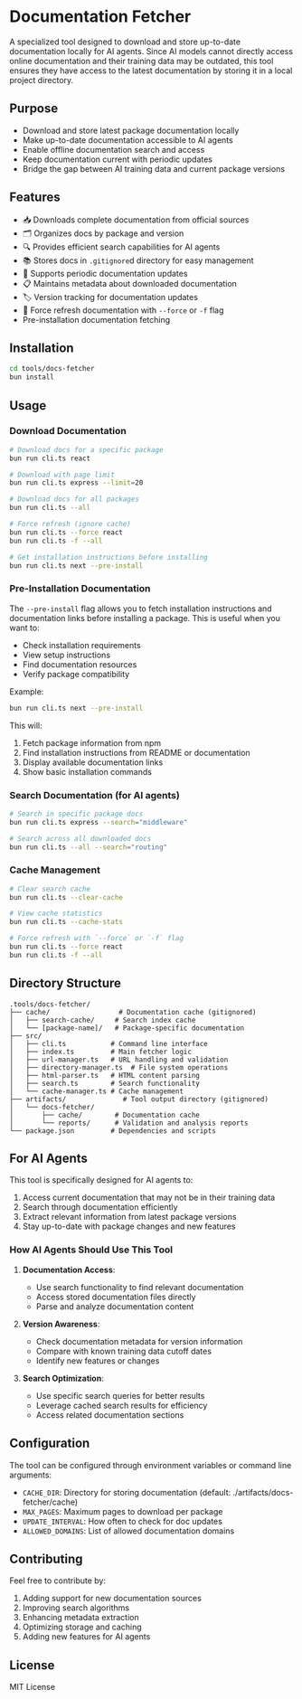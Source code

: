 # Documentation Fetcher

A specialized tool designed to download and store up-to-date documentation locally for AI agents. Since AI models cannot directly access online documentation and their training data may be outdated, this tool ensures they have access to the latest documentation by storing it in a local project directory.

## Purpose

- Download and store latest package documentation locally
- Make up-to-date documentation accessible to AI agents
- Enable offline documentation search and access
- Keep documentation current with periodic updates
- Bridge the gap between AI training data and current package versions

## Features

- 📥 Downloads complete documentation from official sources
- 🗂️ Organizes docs by package and version
- 🔍 Provides efficient search capabilities for AI agents
- 📚 Stores docs in `.gitignore`d directory for easy management
- 🔄 Supports periodic documentation updates
- 📋 Maintains metadata about downloaded documentation
- 🏷️ Version tracking for documentation updates
- 🔄 Force refresh documentation with `--force` or `-f` flag
- Pre-installation documentation fetching

## Installation

```bash
cd tools/docs-fetcher
bun install
```

## Usage

### Download Documentation

```bash
# Download docs for a specific package
bun run cli.ts react

# Download with page limit
bun run cli.ts express --limit=20

# Download docs for all packages
bun run cli.ts --all

# Force refresh (ignore cache)
bun run cli.ts --force react
bun run cli.ts -f --all

# Get installation instructions before installing
bun run cli.ts next --pre-install
```

### Pre-Installation Documentation

The `--pre-install` flag allows you to fetch installation instructions and documentation links before installing a package. This is useful when you want to:

- Check installation requirements
- View setup instructions
- Find documentation resources
- Verify package compatibility

Example:

```bash
bun run cli.ts next --pre-install
```

This will:

1. Fetch package information from npm
2. Find installation instructions from README or documentation
3. Display available documentation links
4. Show basic installation commands

### Search Documentation (for AI agents)

```bash
# Search in specific package docs
bun run cli.ts express --search="middleware"

# Search across all downloaded docs
bun run cli.ts --all --search="routing"
```

### Cache Management

```bash
# Clear search cache
bun run cli.ts --clear-cache

# View cache statistics
bun run cli.ts --cache-stats

# Force refresh with `--force` or `-f` flag
bun run cli.ts --force react
bun run cli.ts -f --all
```

## Directory Structure

```
.tools/docs-fetcher/
├── cache/                 # Documentation cache (gitignored)
│   ├── search-cache/     # Search index cache
│   └── [package-name]/   # Package-specific documentation
├── src/
│   ├── cli.ts           # Command line interface
│   ├── index.ts         # Main fetcher logic
│   ├── url-manager.ts   # URL handling and validation
│   ├── directory-manager.ts  # File system operations
│   ├── html-parser.ts   # HTML content parsing
│   ├── search.ts        # Search functionality
│   └── cache-manager.ts # Cache management
├── artifacts/              # Tool output directory (gitignored)
│   └── docs-fetcher/
│       ├── cache/        # Documentation cache
│       └── reports/      # Validation and analysis reports
└── package.json         # Dependencies and scripts
```

## For AI Agents

This tool is specifically designed for AI agents to:

1. Access current documentation that may not be in their training data
2. Search through documentation efficiently
3. Extract relevant information from latest package versions
4. Stay up-to-date with package changes and new features

### How AI Agents Should Use This Tool

1. **Documentation Access**:

   - Use search functionality to find relevant documentation
   - Access stored documentation files directly
   - Parse and analyze documentation content

2. **Version Awareness**:

   - Check documentation metadata for version information
   - Compare with known training data cutoff dates
   - Identify new features or changes

3. **Search Optimization**:
   - Use specific search queries for better results
   - Leverage cached search results for efficiency
   - Access related documentation sections

## Configuration

The tool can be configured through environment variables or command line arguments:

- `CACHE_DIR`: Directory for storing documentation (default: ./artifacts/docs-fetcher/cache)
- `MAX_PAGES`: Maximum pages to download per package
- `UPDATE_INTERVAL`: How often to check for doc updates
- `ALLOWED_DOMAINS`: List of allowed documentation domains

## Contributing

Feel free to contribute by:

1. Adding support for new documentation sources
2. Improving search algorithms
3. Enhancing metadata extraction
4. Optimizing storage and caching
5. Adding new features for AI agents

## License

MIT License
